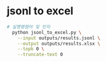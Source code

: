 # jsonl to excel


```sh
# 실행명령어 및 인자
  python jsonl_to_excel.py \
    --input outputs/results.jsonl \
    --output outputs/results.xlsx \
    --topk 0 \
    --truncate-text 0
```